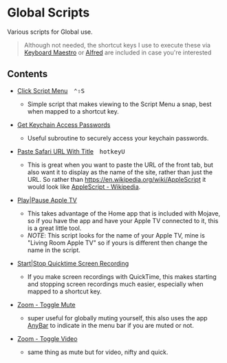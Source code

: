 # Global Scripts

Various scripts for Global use.

> Although not needed, the shortcut keys I use to execute these via [Keyboard Maestro][kmapp] or [Alfred][alfredapp] are included in case you're interested

## Contents

- [Click Script Menu][a34585b1]&emsp;<kbd>⌃</kbd><kbd>⇧</kbd><kbd>S</kbd>
  - Simple script that makes viewing to the Script Menu a snap, best when mapped to a shortcut key.

- [Get Keychain Access Passwords][eb8aab1d]
  - Useful subroutine to securely access your keychain passwords.

- [Paste Safari URL With Title][da26184d]&emsp;<kbd>hotkey</kbd><kbd>U</kbd>
  - This is great when you want to paste the URL of the front tab, but also want it to display as the name of the site, rather than just the URL. So rather than https://en.wikipedia.org/wiki/AppleScript it would look like [AppleScript - Wikipedia][e8811402].

- [Play|Pause Apple TV][4eb9064d]
  - This takes advantage of the Home app that is included with Mojave, so if you have the app and have your Apple TV connected to it, this is a great little tool.
  - _NOTE_: This script looks for the name of your Apple TV, mine is "Living Room Apple TV" so if yours is different then change the name in the script.

- [Start|Stop Quicktime Screen Recording][c0ca3f5d]
  - If you make screen recordings with QuickTime, this makes starting and stopping screen recordings much easier, especially when mapped to a shortcut key.
  
- [Zoom - Toggle Mute][hdjkasdf]
  - super useful for globally muting yourself, this also uses the app [AnyBar][anybar] to indicate in the menu bar if you are muted or not.

- [Zoom - Toggle Video][ndhjskas]
  - same thing as mute but for video, nifty and quick.

[a34585b1]: ./Click-Script-Menu.applescript
[da26184d]: ./Paste-Safari-URL-With-Title.applescript
[e8811402]: https://en.wikipedia.org/wiki/AppleScript
[4eb9064d]: ./Play|Pause-Apple-TV.applescript
[c0ca3f5d]: ./Start|Stop-Quicktime-Screen-Recording.applescript
[kmapp]: https://www.keyboardmaestro.com/
[alfredapp]: https://www.alfredapp.com/
[anybar]: https://github.com/tonsky/AnyBar
[eb8aab1d]: ./Get-Keychain-Access-Passwords.applescript
[hdjkasdf]: ./zoom-toggle-mute.applescript
[ndhjskas]: ./zoom-toggle-video.applescript
